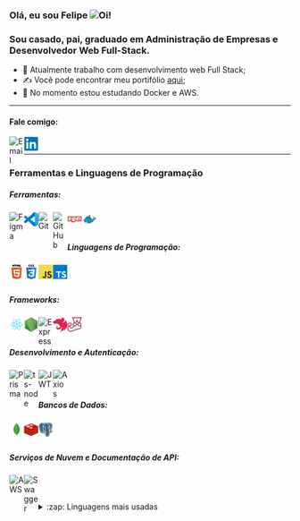 <h3>Olá, eu sou Felipe <img alt="Oi!"  width="22px" src="https://github.com/TheDudeThatCode/TheDudeThatCode/blob/master/Assets/Hi.gif?raw=true"/></h3>

### Sou casado, pai, graduado em **Administração de Empresas** e **Desenvolvedor Web Full-Stack**.

- 🔭 Atualmente trabalho com desenvolvimento web Full Stack;
- ✍ Você pode encontrar meu portifólio [aqui][repositorio];
- 🌱 No momento estou estudando Docker e AWS.

<hr style="ackground-color: #ffffff;"/>

#### Fale comigo:
[<img align="left" alt="Email" width="26px" src="https://seeklogo.com/images/M/mail-icon-logo-28FE0635D0-seeklogo.com.png" />][email]
[<img align="left" alt="LinkedIn" width="26px" src="https://github.com/devicons/devicon/blob/master/icons/linkedin/linkedin-original.svg" />][linkedin]
<br /><hr/>


### Ferramentas e Linguagens de Programação


##### Ferramentas: 

<img align="left" alt="Figma" width="26px" src="https://www.vectorlogo.zone/logos/figma/figma-icon.svg" />
<img align="left" alt="Visual Studio Code" width="26px" src="https://github.com/devicons/devicon/blob/master/icons/vscode/vscode-original.svg" />
<img align="left" alt="Git" width="26px" src="https://www.vectorlogo.zone/logos/git-scm/git-scm-icon.svg" />
<img align="left" alt="GitHub" width="26px" src="https://www.svgrepo.com/download/35001/github.svg" />
<img align="left" alt="NPM" width="26px" src="https://github.com/devicons/devicon/blob/master/icons/npm/npm-original-wordmark.svg" />
<img align="left" alt="Docker" width="26px" src="https://github.com/devicons/devicon/blob/master/icons/docker/docker-original.svg" />


<br /><br />


##### Linguagens de Programação:

<img align="left" alt="HTML5" width="26px" src="https://raw.githubusercontent.com/github/explore/80688e429a7d4ef2fca1e82350fe8e3517d3494d/topics/html/html.png" />
<img align="left" alt="CSS3" width="26px" src="https://raw.githubusercontent.com/github/explore/80688e429a7d4ef2fca1e82350fe8e3517d3494d/topics/css/css.png" />
<img align="left" alt="JavaScript" width="26px" src="https://raw.githubusercontent.com/github/explore/80688e429a7d4ef2fca1e82350fe8e3517d3494d/topics/javascript/javascript.png" />
<img align="left" alt="Typescript" width="26px" src="https://github.com/devicons/devicon/blob/master/icons/typescript/typescript-original.svg" />

<br /><br />


##### Frameworks:

<img align="left" alt="React" width="26px" src="https://raw.githubusercontent.com/github/explore/80688e429a7d4ef2fca1e82350fe8e3517d3494d/topics/react/react.png" />
<img align="left" alt="Node.js" width="26px" src="https://raw.githubusercontent.com/github/explore/80688e429a7d4ef2fca1e82350fe8e3517d3494d/topics/nodejs/nodejs.png" />
<img align="left" alt="Express" width="26px" src="https://encrypted-tbn0.gstatic.com/images?q=tbn:ANd9GcQLA972a1NXwGHTIpgjxpRdu1DD5te1evggDgjNvM_FcbtGxaPYrHbV27RNzJSA_ZhrY28&usqp=CAU" />
<img align="left" alt="Nest.js" width="26px" src="https://github.com/devicons/devicon/blob/master/icons/nestjs/nestjs-plain.svg" />
<img align="left" alt="Jest" width="26px" src="https://github.com/devicons/devicon/blob/master/icons/jest/jest-plain.svg" />

<br /><br />



##### Desenvolvimento e Autenticação:

<img align="left" alt="Prisma" width="26px" src="https://avatars.githubusercontent.com/u/17219288?s=200&v=4" />
<img align="left" alt="ts-node" width="26px" src="https://typestrong.org/ts-node/img/logo-icon.svg" />
<img align="left" alt="JWT" width="26px" src="https://www.raycast.com/_next/image?url=https%3A%2F%2Ffiles.raycast.com%2F0qc319ft4tyefg8ai0kg65pjj4to&w=128&q=75" />
<img align="left" alt="Axios" width="26px" src="https://user-images.githubusercontent.com/8939680/57233882-20344080-6fe5-11e9-9086-d20a955bed59.png" />

<br /><br />


##### Bancos de Dados:

<img align="left" alt="MongoDB" width="26px" src="https://github.com/devicons/devicon/blob/master/icons/mongodb/mongodb-original.svg" />
<img align="left" alt="Redis" width="26px" src="https://github.com/devicons/devicon/blob/master/icons/redis/redis-original.svg" />
<img align="left" alt="PostgreSQL" width="26px" src="https://github.com/devicons/devicon/blob/master/icons/postgresql/postgresql-original.svg" />

<br /><br />


##### Serviços de Nuvem e Documentação de API:

<img align="left" alt="AWS" width="26px" src="https://www.svgviewer.dev/static-svgs/34378/aws.svg" />
<img align="left" alt="Swagger" width="26px" src="https://camo.githubusercontent.com/96e43701d83561899724a89d71187445b7b8f4fe84518a3ea5bec8f85bd207bf/68747470733a2f2f63646e2e737667706f726e2e636f6d2f6c6f676f732f737761676765722e737667" />

<br /><br />

<details>
<summary>:zap: Linguagens mais usadas</summary>
<br />
<img align="left" src="https://github-readme-stats.vercel.app/api/top-langs?username=felipeiasbik&show_icons=true&locale=en&layout=compact&theme=dark" alt="felipeiasbik" />
</details>


[repositorio]: https://github.com/felipeiasbik?tab=repositories
[email]: mailto:felipeiasik@hotmail.com
[linkedin]: https://www.linkedin.com/in/felipeiasbik/
